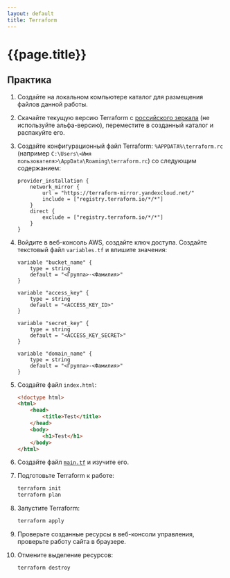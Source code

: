 ```yaml
---
layout: default
title: Terraform
---
```


# {{page.title}}

## Практика

1. Создайте на локальном компьютере каталог для размещения файлов данной работы.

2. Скачайте текущую версию Terraform с [российского зеркала](https://hashicorp-releases.yandexcloud.net/terraform/) (не используйте альфа-версию), переместите в созданный каталог и распакуйте его.

3. Создайте конфигурационный файл Terraform: `%APPDATA%\terraform.rc` (например
`C:\Users\<Имя пользователя>\AppData\Roaming\terraform.rc`) со следующим
содержанием:
    ```
    provider_installation {
        network_mirror {
            url = "https://terraform-mirror.yandexcloud.net/"
            include = ["registry.terraform.io/*/*"]
        }
        direct {
            exclude = ["registry.terraform.io/*/*"]
        }
    }
    ```

4. Войдите в веб-консоль AWS, cоздайте ключ доступа. Создайте текстовый файл `variables.tf` и впишите значения:
    ```
    variable "bucket_name" {
        type = string
        default = "<Группа>-<Фамилия>"
    }

    variable "access_key" {
        type = string
        default = "<ACCESS_KEY_ID>"
    }

    variable "secret_key" {
        type = string
        default = "<ACCESS_KEY_SECRET>"
    }

    variable "domain_name" {
        type = string
        default = "<Группа>-<Фамилия>"
    }
    ```

6. Создайте файл `index.html`:
    ```html
    <!doctype html>
    <html>
        <head>
            <title>Test</title>
        </head>
        <body>
            <h1>Test</h1>
        </body>
    </html>
    ```

7. Создайте файл [`main.tf`](./terraform/main.tf) и изучите его.

8. Подготовьте Terraform к работе:
    ```cmd
    terraform init
    terraform plan
    ```

9. Запустите Terraform:
    ```cmd
    terraform apply
    ```

10. Проверьте созданные ресурсы в веб-консоли управления, проверьте работу сайта в браузере.

11. Отмените выделение ресурсов:
    ```cmd
    terraform destroy
    ```
